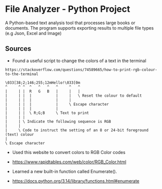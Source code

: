 # File Analyzer - Python Project
A Python-based text analysis tool that processes large books or documents. The program supports exporting results to multiple file types (e.g Json, Excel and Image)


## Sources
- Found a useful script to change the colors of a text in the terminal
```
https://stackoverflow.com/questions/74589665/how-to-print-rgb-colour-to-the-terminal
```
```
\033[38;2;146;255;12mHello!\033[0m
^     ^ ^  ^   ^   ^   ^     ^   ^ 
|     | |  R   G   B   |     |   |
|     | |  |           |     |   \ Reset the colour to default
|     | |  |           |     | 
|     | |  |           |     \ Escape character
|     | |  |           |
|     | |  \ R;G;B     \ Text to print
|     | |
|     | \ Indicate the following sequence is RGB
|     |
|     \ Code to instruct the setting of an 8 or 24-bit foreground (text) colour
|
\ Escape character
```
- Used this website to convert colors to RGB Color codes
- https://www.rapidtables.com/web/color/RGB_Color.html

- Learned a new built-in function called Enumerate().
- https://docs.python.org/3.14/library/functions.html#enumerate
